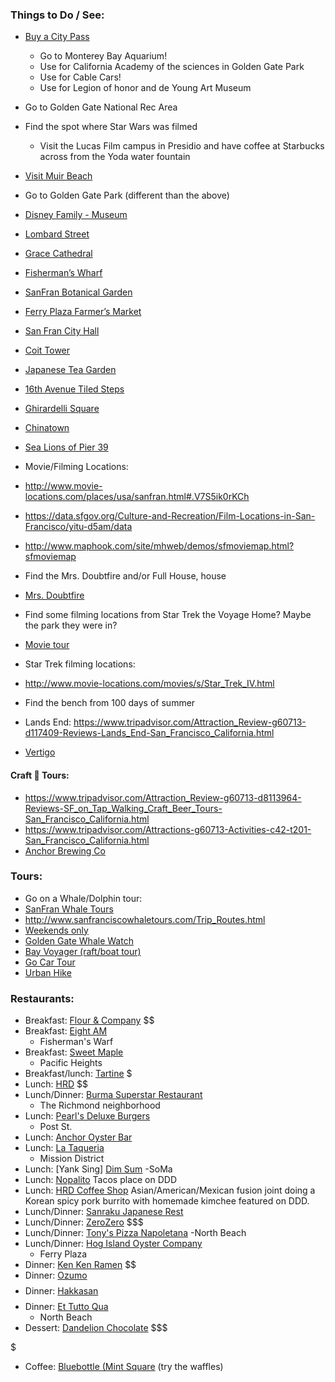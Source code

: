 ### Things to Do / See:

- [Buy a City Pass](https://www.tripadvisor.com/AttractionProductDetail?product=2640SFO_TR&d=527436&aidSuffix=xsell&partner=Viator)
  - Go to Monterey Bay Aquarium!
  - Use for California Academy of the sciences in Golden Gate Park
  - Use for Cable Cars!
  - Use for Legion of honor and de Young Art Museum
 - Go to Golden Gate National Rec Area
- Find the spot where Star Wars was filmed
  - Visit the Lucas Film campus in Presidio and have coffee at Starbucks across from the Yoda water fountain
- [Visit Muir Beach](https://www.tripadvisor.com/AttractionProductDetail?product=2660SFOMUI1&d=124638&aidSuffix=xsell&partner=Viator) 
- Go to Golden Gate Park (different than the above)
- [Disney Family - Museum](https://www.tripadvisor.com/Attraction_Review-g60713-d1556974-Reviews-Walt_Disney_Family_Museum-San_Francisco_California.html)
- [Lombard Street](https://www.tripadvisor.com/Attraction_Review-g60713-d106232-Reviews-Lombard_Street-San_Francisco_California.html)
- [Grace Cathedral](https://www.tripadvisor.com/Attraction_Review-g60713-d116450-Reviews-Grace_Cathedral-San_Francisco_California.html)
- [Fisherman’s Wharf](https://www.tripadvisor.com/Attraction_Review-g60713-d108678-Reviews-Fisherman_s_Wharf-San_Francisco_California.html)
- [SanFran Botanical Garden](https://www.tripadvisor.com/Attraction_Review-g60713-d104952-Reviews-San_Francisco_Botanical_Garden-San_Francisco_California.html) 
- [Ferry Plaza Farmer’s Market](https://www.tripadvisor.com/Attraction_Review-g60713-d282299-Reviews-Ferry_Plaza_Farmer_s_Market-San_Francisco_California.html)
- [San Fran City Hall](https://www.tripadvisor.com/Attraction_Review-g60713-d144407-Reviews-San_Francisco_City_Hall-San_Francisco_California.html)
- [Coit Tower](https://www.tripadvisor.com/Attraction_Review-g60713-d104674-Reviews-Coit_Tower-San_Francisco_California.html)
- [Japanese Tea Garden](https://www.tripadvisor.com/Attraction_Review-g60713-d142415-Reviews-Japanese_Tea_Garden-San_Francisco_California.html)
- [16th Avenue Tiled Steps](https://www.tripadvisor.com/Attraction_Review-g60713-d3440316-Reviews-16th_Avenue_Tiled_Steps-San_Francisco_California.html)
- [Ghirardelli Square](https://www.tripadvisor.com/Attraction_Review-g60713-d104680-Reviews-Ghirardelli_Square-San_Francisco_California.html)
- [Chinatown](https://www.tripadvisor.com/Attraction_Review-g60713-d108679-Reviews-Chinatown-San_Francisco_California.html)
- [Sea Lions of Pier 39](https://www.tripadvisor.com/Attraction_Review-g60713-d6352219-Reviews-Sea_Lion_Center-San_Francisco_California.html)

- Movie/Filming Locations:
 - http://www.movie-locations.com/places/usa/sanfran.html#.V7S5ik0rKCh 
 - https://data.sfgov.org/Culture-and-Recreation/Film-Locations-in-San-Francisco/yitu-d5am/data
 - http://www.maphook.com/site/mhweb/demos/sfmoviemap.html?sfmoviemap 
 - Find the Mrs. Doubtfire and/or Full House, house
  - [Mrs. Doubtfire](http://www.movie-locations.com/movies/m/mrsdoubtfire.html#.V7S5rk0rKCg)
 - Find some filming locations from Star Trek the Voyage Home? Maybe the park they were in?
 - [Movie tour](https://www.tripadvisor.com/Attraction_Review-g60713-d797856-Reviews-San_Francisco_Movie_Tours-San_Francisco_California.html)
 - Star Trek filming locations:
  - http://www.movie-locations.com/movies/s/Star_Trek_IV.html 
  - Find the bench from 100 days of summer
  - Lands End: https://www.tripadvisor.com/Attraction_Review-g60713-d117409-Reviews-Lands_End-San_Francisco_California.html
  - [Vertigo](http://www.sfgate.com/entertainment/article/Vertigo-s-San-Francisco-locations-3277933.php)

#### Craft :beer: Tours: 
 - https://www.tripadvisor.com/Attraction_Review-g60713-d8113964-Reviews-SF_on_Tap_Walking_Craft_Beer_Tours-San_Francisco_California.html 
 - https://www.tripadvisor.com/Attractions-g60713-Activities-c42-t201-San_Francisco_California.html 
 - [Anchor Brewing Co](https://www.tripadvisor.com/Attraction_Review-g60713-d1009199-Reviews-Anchor_Brewing_Company-San_Francisco_California.html)

### Tours:
- Go on a Whale/Dolphin tour:
 - [SanFran Whale Tours](http://www.sanfranciscowhaletours.com/)
  - http://www.sanfranciscowhaletours.com/Trip_Routes.html
 - [Weekends only](http://www.oceanicsociety.org/whale-watching/farallons)
 - [Golden Gate Whale Watch](https://www.sfbaywhalewatching.com/about-us.html) 
 - [Bay Voyager (raft/boat tour)](https://www.tripadvisor.com/Attraction_Review-g60713-d3171289-Reviews-Bay_Voyager-San_Francisco_California.html) 
- [Go Car Tour](https://www.tripadvisor.com/AttractionProductDetail?product=3472GOCAR&d=562111&aidSuffix=xsell&partner=Viator) 
- [Urban Hike](https://www.tripadvisor.com/AttractionProductDetail?product=6032JUNGLE&d=105363&aidSuffix=xsell&partner=Viator)


### Restaurants:
- Breakfast: [Flour & Company](http://www.flourandco.com/) $$
- Breakfast: [Eight AM](https://www.tripadvisor.com/Restaurant_Review-g60713-d8122118-Reviews-Eight_Am-San_Francisco_California.html)
   - Fisherman's Warf
- Breakfast: [Sweet Maple](https://www.tripadvisor.com/Restaurant_Review-g60713-d2225127-Reviews-Sweet_Maple-San_Francisco_California.html)
   - Pacific Heights
- Breakfast/lunch: [Tartine](https://foursquare.com/v/tartine-bakery/42814b00f964a52002221fe3) $
- Lunch: [HRD](https://www.yelp.com/biz/hrd-san-francisco-4) $$
- Lunch/Dinner: [Burma Superstar Restaurant](https://www.tripadvisor.com/Restaurant_Review-g60713-d367027-Reviews-Burma_Superstar_Restaurant-San_Francisco_California.html) 
  - The Richmond neighborhood
- Lunch: [Pearl's Deluxe Burgers](https://www.tripadvisor.com/Restaurant_Review-g60713-d1013186-Reviews-Pearl_s_Deluxe_Burgers-San_Francisco_California.html)
  - Post St.
- Lunch: [Anchor Oyster Bar](https://www.tripadvisor.com/Restaurant_Review-g60713-d368799-Reviews-Anchor_Oyster_Bar_Seafood_Market-San_Francisco_California.html)
- Lunch: [La Taqueria](https://www.tripadvisor.com/Restaurant_Review-g60713-d360056-Reviews-La_Taqueria-San_Francisco_California.html)
  - Mission District
- Lunch: [Yank Sing] [Dim Sum](https://www.tripadvisor.com/Restaurant_Review-g60713-d360106-Reviews-Yank_Sing_Stevenson_St-San_Francisco_California.html)
  -SoMa
- Lunch: [Nopalito](http://www.tvfoodmaps.com/restaurant/CA/San-Francisco/Nopalito) Tacos place on DDD
- Lunch: [HRD Coffee Shop](http://www.tvfoodmaps.com/restaurant/CA/San-Francisco/HRD-Coffee-Shop) Asian/American/Mexican fusion joint doing a Korean spicy pork burrito with homemade kimchee featured on DDD.
- Lunch/Dinner: [Sanraku Japanese Rest](https://www.tripadvisor.com/Restaurant_Review-g60713-d360133-Reviews-Sanraku_Japanese_Restaurant-San_Francisco_California.html) 
- Lunch/Dinner: [ZeroZero](http://www.zerozerosf.com/) $$$
- Lunch/Dinner: [Tony's Pizza Napoletana](https://www.tripadvisor.com/Restaurant_Review-g60713-d1645853-Reviews-Tony_s_Pizza_Napoletana-San_Francisco_California.html)
  -North Beach
- Lunch/Dinner: [Hog Island Oyster Company](https://www.tripadvisor.com/Restaurant_Review-g60713-d353960-Reviews-Hog_Island_Oyster_Company-San_Francisco_California.html)
  - Ferry Plaza
- Dinner: [Ken Ken Ramen](https://foursquare.com/kenkenramen) $$
- Dinner: [Ozumo](https://www.yelp.com/biz/ozumo-san-francisco) $$$$
- Dinner: [Hakkasan](http://hakkasan.com/locations/hakkasan-san-francisco/) $$$$
- Dinner: [Et Tutto Qua](https://www.tripadvisor.com/Restaurant_Review-g60713-d659954-Reviews-E_Tutto_Qua-San_Francisco_California.html)
   - North Beach
- Dessert: [Dandelion Chocolate](https://www.dandelionchocolate.com/) $$$

$
- Coffee: [Bluebottle (Mint Square](https://foursquare.com/v/blue-bottle-coffee/5579b87c498e975f3be98a1e) (try the waffles)
